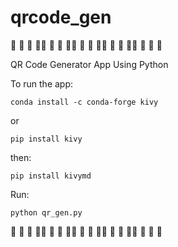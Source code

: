 # qrcode_gen
:metal: :metal: :metal: :metal::metal: :metal: :metal: :metal::metal: :metal: :metal: :metal::metal: :metal: :metal: :metal::metal: :metal: :metal: :metal:

QR Code Generator App Using Python


To run the app:

```
conda install -c conda-forge kivy
```
or
```
pip install kivy
```
then:

```
pip install kivymd
```

Run:
```
python qr_gen.py
```

 :metal: :metal: :metal: :metal::metal: :metal: :metal: :metal::metal: :metal: :metal: :metal::metal: :metal: :metal: :metal::metal: :metal: :metal: :metal:
